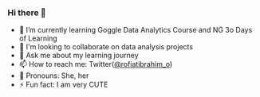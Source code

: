 ### Hi there 👋
* 🌱 I’m currently learning Goggle Data Analytics Course and NG 3o Days of Learning
* 🏫 I'm looking to collaborate on data analysis projects
* 💬 Ask me about my learning journey
* 📫 How to reach me: Twitter([@rofiatibrahim_o](https://twitter.com/RofiatIbrahim_o))
* 👧 Pronouns: She, her
* ⚡ Fun fact: I am very CUTE
<!--
**RofiatIbrahim/RofiatIbrahim** is a ✨ _special_ ✨ repository because its `README.md` (this file) appears on your GitHub profile.

Here are some ideas to get you started:

- 🔭 I’m currently working on ...
🌱 I’m currently learning Goggle Data Analytics Course
- 👯 I’m looking to collaborate on ...
- 🤔 I’m looking for help with ...
- 💬 Ask me about ...

- 😄 Pronouns: ...
- ⚡ Fun fact: ...
-->
